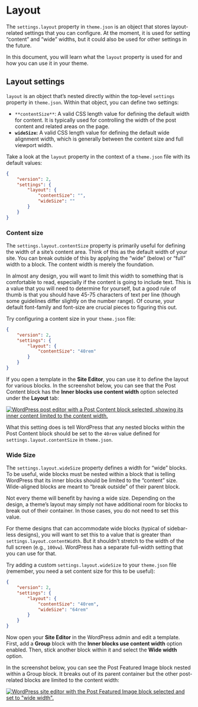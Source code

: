 # Layout

The `settings.layout` property in `theme.json` is an object that stores layout-related settings that you can configure. At the moment, it is used for setting “content” and “wide” widths, but it could also be used for other settings in the future.

In this document, you will learn what the `layout` property is used for and how you can use it in your theme.

## Layout settings

`layout` is an object that’s nested directly within the top-level `settings` property in `theme.json`. Within that object, you can define two settings:

*   `**contentSize**`: A valid CSS length value for defining the default width for content. It is typically used for controlling the width of the post content and related areas on the page.
*   **`wideSize`:** A valid CSS length value for defining the default wide alignment width, which is generally between the content size and full viewport width.

Take a look at the `layout` property in the context of a `theme.json` file with its default values:

```json
{
	"version": 2,
	"settings": {
		"layout": {
			"contentSize": "",
			"wideSize": ""
		}
	}
}
```

### Content size

The `settings.layout.contentSize` property is primarily useful for defining the width of a site’s content area. Think of this as the default width of your site. You can break outside of this by applying the “wide” (below) or “full” width to a block. The content width is merely the foundation.

In almost any design, you will want to limit this width to something that is comfortable to read, especially if the content is going to include text. This is a value that you will need to determine for yourself, but a good rule of thumb is that you should have 45-75 characters of text per line (though some guidelines differ slightly on the number range). Of course, your default font-family and font-size are crucial pieces to figuring this out.

Try configuring a content size in your `theme.json` file:

```json
{
	"version": 2,
	"settings": {
		"layout": {
			"contentSize": "40rem"
		}
	}
}
```

If you open a template in the **Site Editor**, you can use it to define the layout for various blocks. In the screenshot below, you can see that the Post Content block has the **Inner blocks use content width** option selected under the **Layout** tab:

[![WordPress post editor with a Post Content block selected, showing its inner content limited to the content width.](https://i0.wp.com/developer.wordpress.org/files/2023/10/content-size.jpg?resize=2048%2C1066&ssl=1)](https://i0.wp.com/developer.wordpress.org/files/2023/10/content-size.jpg?ssl=1)

What this setting does is tell WordPress that any nested blocks within the Post Content block should be set to the `40rem` value defined for `settings.layout.contentSize` in `theme.json`.

### Wide Size

The `settings.layout.wideSize` property defines a width for “wide” blocks. To be useful, wide blocks must be nested within a block that is telling WordPress that its inner blocks should be limited to the “content” size. Wide-aligned blocks are meant to “break outside” of their parent block.

Not every theme will benefit by having a wide size. Depending on the design, a theme’s layout may simply not have additional room for blocks to break out of their container. In those cases, you do not need to set this value.

For theme designs that can accommodate wide blocks (typical of sidebar-less designs), you will want to set this to a value that is greater than `settings.layout.contentWidth`. But it shouldn’t stretch to the width of the full screen (e.g., `100vw`). WordPress has a separate full-width setting that you can use for that.

Try adding a custom `settings.layout.wideSize` to your `theme.json` file (remember, you need a set content size for this to be useful):

```json
{
	"version": 2,
	"settings": {
		"layout": {
			"contentSize": "40rem",
			"wideSize": "64rem"
		}
	}
}
```

Now open your **Site Editor** in the WordPress admin and edit a template. First, add a **Group** block with the **Inner blocks use content width** option enabled. Then, stick another block within it and select the **Wide width** option.

In the screenshot below, you can see the Post Featured Image block nested within a Group block. It breaks out of its parent container but the other post-related blocks are limited to the content width:

[![WordPress site editor with the Post Featured Image block selected and set to "wide width".](https://i0.wp.com/developer.wordpress.org/files/2023/10/wide-size.jpg?resize=2048%2C1066&ssl=1)](https://i0.wp.com/developer.wordpress.org/files/2023/10/wide-size.jpg?ssl=1)